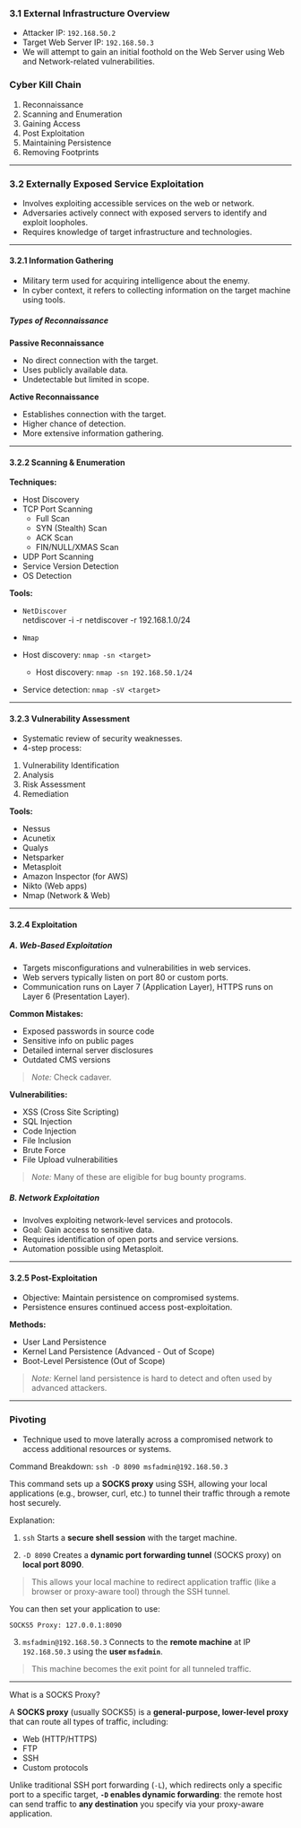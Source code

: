 ### 3.1 External Infrastructure Overview

- Attacker IP: `192.168.50.2`
- Target Web Server IP: `192.168.50.3`
- We will attempt to gain an initial foothold on the Web Server using Web and Network-related vulnerabilities.

### Cyber Kill Chain

1. Reconnaissance  
2. Scanning and Enumeration  
3. Gaining Access  
4. Post Exploitation  
5. Maintaining Persistence  
6. Removing Footprints  

---

### 3.2 Externally Exposed Service Exploitation

- Involves exploiting accessible services on the web or network.
- Adversaries actively connect with exposed servers to identify and exploit loopholes.
- Requires knowledge of target infrastructure and technologies.

---

#### 3.2.1 Information Gathering

- Military term used for acquiring intelligence about the enemy.
- In cyber context, it refers to collecting information on the target machine using tools.

##### Types of Reconnaissance

**Passive Reconnaissance**
- No direct connection with the target.
- Uses publicly available data.
- Undetectable but limited in scope.

**Active Reconnaissance**
- Establishes connection with the target.
- Higher chance of detection.
- More extensive information gathering.

---

#### 3.2.2 Scanning & Enumeration

**Techniques:**
- Host Discovery  
- TCP Port Scanning  
  - Full Scan  
  - SYN (Stealth) Scan  
  - ACK Scan  
  - FIN/NULL/XMAS Scan  
- UDP Port Scanning  
- Service Version Detection  
- OS Detection  

**Tools:**
- `NetDiscover`  
netdiscover -i <interface> -r <IP address CIDR format>
netdiscover -r 192.168.1.0/24

- `Nmap`  
- Host discovery: `nmap -sn <target>`
   - Host discovery: `nmap -sn 192.168.50.1/24`
- Service detection: `nmap -sV <target>`

---

#### 3.2.3 Vulnerability Assessment

- Systematic review of security weaknesses.
- 4-step process:
1. Vulnerability Identification  
2. Analysis  
3. Risk Assessment  
4. Remediation  

**Tools:**
- Nessus  
- Acunetix  
- Qualys  
- Netsparker  
- Metasploit  
- Amazon Inspector (for AWS)  
- Nikto (Web apps)  
- Nmap (Network & Web)

---

#### 3.2.4 Exploitation

##### A. Web-Based Exploitation

- Targets misconfigurations and vulnerabilities in web services.
- Web servers typically listen on port 80 or custom ports.
- Communication runs on Layer 7 (Application Layer), HTTPS runs on Layer 6 (Presentation Layer).

**Common Mistakes:**
- Exposed passwords in source code  
- Sensitive info on public pages  
- Detailed internal server disclosures  
- Outdated CMS versions

> *Note:* Check cadaver.

**Vulnerabilities:**
- XSS (Cross Site Scripting)  
- SQL Injection  
- Code Injection  
- File Inclusion  
- Brute Force  
- File Upload vulnerabilities  

> *Note:* Many of these are eligible for bug bounty programs.

##### B. Network Exploitation

- Involves exploiting network-level services and protocols.
- Goal: Gain access to sensitive data.
- Requires identification of open ports and service versions.
- Automation possible using Metasploit.

---

#### 3.2.5 Post-Exploitation

- Objective: Maintain persistence on compromised systems.
- Persistence ensures continued access post-exploitation.

**Methods:**
- User Land Persistence  
- Kernel Land Persistence (Advanced - Out of Scope)  
- Boot-Level Persistence (Out of Scope)  

> *Note:* Kernel land persistence is hard to detect and often used by advanced attackers.

---

### Pivoting

- Technique used to move laterally across a compromised network to access additional resources or systems.

Command Breakdown: `ssh -D 8090 msfadmin@192.168.50.3`

This command sets up a **SOCKS proxy** using SSH, allowing your local applications (e.g., browser, curl, etc.) to tunnel their traffic through a remote host securely.

Explanation:

1. `ssh`
Starts a **secure shell session** with the target machine.

2. `-D 8090`
Creates a **dynamic port forwarding tunnel** (SOCKS proxy) on **local port 8090**.

> This allows your local machine to redirect application traffic (like a browser or proxy-aware tool) through the SSH tunnel.

You can then set your application to use:
```
SOCKS5 Proxy: 127.0.0.1:8090
```

3. `msfadmin@192.168.50.3`
Connects to the **remote machine** at IP `192.168.50.3` using the **user `msfadmin`**.

> This machine becomes the exit point for all tunneled traffic.

---

What is a SOCKS Proxy?

A **SOCKS proxy** (usually SOCKS5) is a **general-purpose, lower-level proxy** that can route all types of traffic, including:

- Web (HTTP/HTTPS)
- FTP
- SSH
- Custom protocols

Unlike traditional SSH port forwarding (`-L`), which redirects only a specific port to a specific target, **`-D` enables dynamic forwarding**: the remote host can send traffic to **any destination** you specify via your proxy-aware application.


